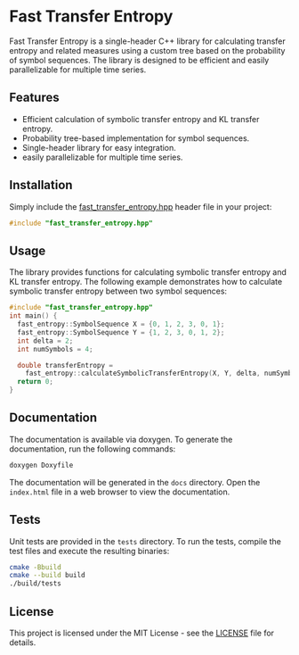 # Fast Transfer Entropy

Fast Transfer Entropy is a single-header C++ library for calculating transfer entropy and related measures using a custom tree based on the probability of symbol sequences. The library is designed to be efficient and easily parallelizable for multiple time series.

## Features

- Efficient calculation of symbolic transfer entropy and KL transfer entropy.
- Probability tree-based implementation for symbol sequences.
- Single-header library for easy integration.
- easily parallelizable for multiple time series.

## Installation

Simply include the [fast_transfer_entropy.hpp](include/fast_transfer_entropy.hpp) header file in your project:

```cpp
#include "fast_transfer_entropy.hpp"
```

## Usage

The library provides functions for calculating symbolic transfer entropy and KL transfer entropy. The following example demonstrates how to calculate symbolic transfer entropy between two symbol sequences:

```cpp
#include "fast_transfer_entropy.hpp"
int main() {
  fast_entropy::SymbolSequence X = {0, 1, 2, 3, 0, 1};
  fast_entropy::SymbolSequence Y = {1, 2, 3, 0, 1, 2};
  int delta = 2;
  int numSymbols = 4;

  double transferEntropy =
    fast_entropy::calculateSymbolicTransferEntropy(X, Y, delta, numSymbols);
  return 0;
}
```

## Documentation
The documentation is available via doxygen. To generate the documentation, run the following commands:
```bash
doxygen Doxyfile
```
The documentation will be generated in the `docs` directory. Open the `index.html` file in a web browser to view the documentation.

## Tests
Unit tests are provided in the `tests` directory. To run the tests, compile the test files and execute the resulting binaries:

```bash
cmake -Bbuild
cmake --build build
./build/tests
```

## License
This project is licensed under the MIT License - see the [LICENSE](LICENSE) file for details.